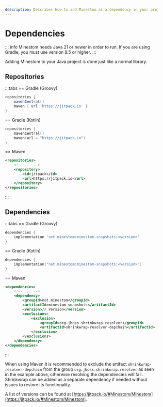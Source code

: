 ```yaml
---
description: Describes how to add Minestom as a dependency in your project.
---
```


# Dependencies

::: info
Minestom needs Java 21 or newer in order to run. If you are using Gradle, you must use version 8.5 or higher.
:::

Adding Minestom to your Java project is done just like a normal library.

## Repositories

:::tabs
== Gradle (Groovy)

```groovy
repositories {
    mavenCentral()
    maven { url 'https://jitpack.io' }
}
```

== Gradle (Kotlin)

```kotlin
repositories {
    mavenCentral()
    maven(url = "https://jitpack.io")
}
```

== Maven

```xml
<repositories>
    <!-- ... -->
    <repository>
        <id>jitpack</id>
        <url>https://jitpack.io</url>
    </repository>
</repositories>
```

:::

## Dependencies

:::tabs
== Gradle (Groovy)

```groovy
dependencies {
    implementation 'net.minestom:minestom-snapshots:<version>'
}
```

== Gradle (Kotlin)

```kotlin
dependencies {
    implementation("net.minestom:minestom-snapshots:<version>")
}
```

== Maven

```xml
<dependencies>
    <!-- ... -->
    <dependency>
        <groupId>net.minestom</groupId>
        <artifactId>minestom-snapshots</artifactId>
        <version>// Version</version>
        <exclusions>
            <exclusion>
                <groupId>org.jboss.shrinkwrap.resolver</groupId>
                <artifactId>shrinkwrap-resolver-depchain</artifactId>
            </exclusion>
        </exclusions>
    </dependency>
</dependencies>
```

:::
<LatestVersion />

When using Maven it is recommended to exclude the artifact `shrinkwrap-resolver-depchain` from the group `org.jboss.shrinkwrap.resolver` as seen in the example above, otherwise resolving the dependencies will fail. Shrinkwrap can be added as a separate dependency if needed without issues to restore its functionality.

A list of versions can be found at [https://jitpack.io/#Minestom/Minestom](https://jitpack.io/#Minestom/Minestom).
